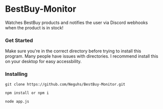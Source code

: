 # BestBuy-Monitor

Watches BestBuy products and notifies the user via Discord webhooks when the product is in stock!


### Get Started 

Make sure you're in the correct directory before trying to install this program. Many people have issues with directories. I recommend install this on your desktop for easy accessbility.


### Installing
```
git clone https://github.com/Neguhs/BestBuy-Monitor.git

npm install or npm i

node app.js
```
